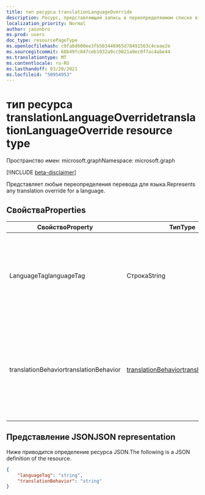 ```yaml
---
title: тип ресурса translationLanguageOverride
description: Ресурс, представляющий запись в переопределяемом списке языка перевода.
localization_priority: Normal
author: jasonbro
ms.prod: users
doc_type: resourcePageType
ms.openlocfilehash: c9fa8d600ee3fb503446965d78491563c4ceae2e
ms.sourcegitcommit: 68b49fc847ceb1032a9cc9821a9ec0f7ac4abe44
ms.translationtype: MT
ms.contentlocale: ru-RU
ms.lasthandoff: 03/20/2021
ms.locfileid: "50954953"
---
```

# <a name="translationlanguageoverride-resource-type"></a><span data-ttu-id="3ba9d-103">тип ресурса translationLanguageOverride</span><span class="sxs-lookup"><span data-stu-id="3ba9d-103">translationLanguageOverride resource type</span></span>

<span data-ttu-id="3ba9d-104">Пространство имен: microsoft.graph</span><span class="sxs-lookup"><span data-stu-id="3ba9d-104">Namespace: microsoft.graph</span></span>

[!INCLUDE [beta-disclaimer](../../includes/beta-disclaimer.md)]

<span data-ttu-id="3ba9d-105">Представляет любые переопределения перевода для языка.</span><span class="sxs-lookup"><span data-stu-id="3ba9d-105">Represents any translation override for a language.</span></span>

## <a name="properties"></a><span data-ttu-id="3ba9d-106">Свойства</span><span class="sxs-lookup"><span data-stu-id="3ba9d-106">Properties</span></span>

|<span data-ttu-id="3ba9d-107">Свойство</span><span class="sxs-lookup"><span data-stu-id="3ba9d-107">Property</span></span>             |<span data-ttu-id="3ba9d-108">Тип</span><span class="sxs-lookup"><span data-stu-id="3ba9d-108">Type</span></span>                                         |<span data-ttu-id="3ba9d-109">Описание</span><span class="sxs-lookup"><span data-stu-id="3ba9d-109">Description</span></span>                                                            |
|---------------------|-------------------------------------------------------------|-----------------------------------------------------------------------|
|<span data-ttu-id="3ba9d-110">LanguageTag</span><span class="sxs-lookup"><span data-stu-id="3ba9d-110">languageTag</span></span>          |<span data-ttu-id="3ba9d-111">Строка</span><span class="sxs-lookup"><span data-stu-id="3ba9d-111">String</span></span>                                       |<span data-ttu-id="3ba9d-112">Язык для применения переопределения.</span><span class="sxs-lookup"><span data-stu-id="3ba9d-112">The language to apply the override.</span></span><br><br><span data-ttu-id="3ba9d-113">Возвращается по умолчанию.</span><span class="sxs-lookup"><span data-stu-id="3ba9d-113">Returned by default.</span></span> <span data-ttu-id="3ba9d-114">Значение null не допускается.</span><span class="sxs-lookup"><span data-stu-id="3ba9d-114">Not nullable.</span></span>       |                   
|<span data-ttu-id="3ba9d-115">translationBehavior</span><span class="sxs-lookup"><span data-stu-id="3ba9d-115">translationBehavior</span></span>  |[<span data-ttu-id="3ba9d-116">translationBehavior</span><span class="sxs-lookup"><span data-stu-id="3ba9d-116">translationBehavior</span></span>](translationPreferences.md#translationbehavior-values)        |<span data-ttu-id="3ba9d-117">Переопределять поведение перевода для языка, если таково.</span><span class="sxs-lookup"><span data-stu-id="3ba9d-117">The translation override behavior for the language, if any.</span></span><br><br><span data-ttu-id="3ba9d-118">Возвращается по умолчанию.</span><span class="sxs-lookup"><span data-stu-id="3ba9d-118">Returned by default.</span></span> <span data-ttu-id="3ba9d-119">Значение null не допускается.</span><span class="sxs-lookup"><span data-stu-id="3ba9d-119">Not nullable.</span></span>|

## <a name="json-representation"></a><span data-ttu-id="3ba9d-120">Представление JSON</span><span class="sxs-lookup"><span data-stu-id="3ba9d-120">JSON representation</span></span>

<span data-ttu-id="3ba9d-121">Ниже приводится определение ресурса JSON.</span><span class="sxs-lookup"><span data-stu-id="3ba9d-121">The following is a JSON definition of the resource.</span></span>

<!--{
  "blockType": "resource",
  "optionalProperties": [],
  "@odata.type": "microsoft.graph.translationLanguageOverride"
}-->

```json
{
    "languageTag": "string",
    "translationBehavior": "string"
}
```
<!-- {
  "type": "#page.annotation",
  "description": translationLanguageOverride resource",
  "keywords": "",
  "section": "documentation",
  "tocPath": ""
}-->


